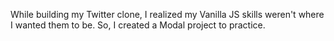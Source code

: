 While building my Twitter clone, I realized my Vanilla JS skills weren't where I wanted them to be. So, I created a Modal project to practice.
